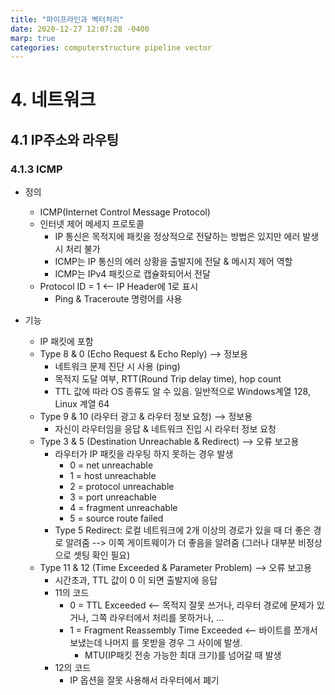 ```yaml
---
title: "파이프라인과 벡터처리"
date: 2020-12-27 12:07:28 -0400
marp: true
categories: computerstructure pipeline vector
---
```


# 4. 네트워크

## 4.1 IP주소와 라우팅

### 4.1.3 ICMP

- 정의

  - ICMP(Internet Control Message Protocol)
  - 인터넷 제어 메세지 프로토콜
    - IP 통신은 목적지에 패킷을 정상적으로 전달하는 방법은 있지만 에러 발생시 처리 불가
    - ICMP는 IP 통신의 에러 상황을 출발지에 전달 & 메시지 제어 역할
    - ICMP는 IPv4 패킷으로 캡슐화되어서 전달
  - Protocol ID = 1 <-- IP Header에 1로 표시
    - Ping & Traceroute 명령어를 사용
- 기능
  - IP 패킷에 포함
  - Type 8 & 0 (Echo Request & Echo Reply) --> 정보용
    - 네트워크 문제 진단 시 사용 (ping)
    - 목적지 도달 여부, RTT(Round Trip delay time), hop count
    - TTL 값에 따라 OS 종류도 알 수 있음. 일반적으로 Windows계열 128, Linux 계열 64
  - Type 9 & 10 (라우터 광고 & 라우터 정보 요청) --> 정보용
    - 자신이 라우터임을 응답 & 네트워크 진입 시 라우터 정보 요청
  - Type 3 & 5 (Destination Unreachable & Redirect) --> 오류 보고용
    - 라우터가 IP 패킷을 라우팅 하지 못하는 경우 발생
      - 0 = net unreachable
      - 1 = host unreachable
      - 2 = protocol unreachable
      - 3 = port unreachable
      - 4 = fragment unreachable
      - 5 = source route failed
    - Type 5 Redirect: 로컬 네트워크에 2개 이상의 경로가 있을 때 더 좋은 경로 알려줌 --> 이쪽 게이트웨이가 더 좋음을 알려줌 (그러나 대부분 비정상으로 셋팅 확인 필요)
  - Type 11 & 12 (Time Exceeded & Parameter Problem) --> 오류 보고용
    - 시간초과, TTL 값이 0 이 되면 출발지에 응답
    - 11의 코드
      - 0 = TTL Exceeded <-- 목적지 잘못 쓰거나, 라우터 경로에 문제가 있거나, 그쪽 라우터에서 처리를 못하거나, ...
      - 1 = Fragment Reassembly Time Exceeded <-- 바이트를 쪼개서 보냈는데 나머지 를 못받을 경우 그 사이에 발생.
        - MTU(IP패킷 전송 가능한 최대 크기)를 넘어갈 때 발생
    - 12의 코드
      - IP 옵션을 잘못 사용해서 라우터에서 폐기

